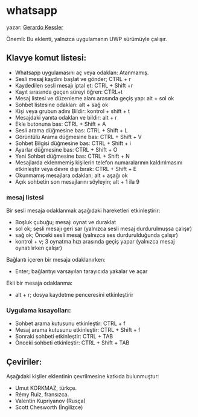 # whatsapp

yazar: [Gerardo Kessler](http://gera.ar)  

Önemli: Bu eklenti, yalnızca uygulamanın UWP sürümüyle çalışır.

## Klavye komut listesi:

* Whatsapp uygulamasını aç veya odaklan: Atanmamış.
* Sesli mesaj kaydını başlat ve gönder; CTRL + r
* Kaydedilen sesli mesajı iptal et: CTRL + Shift +r
* Kayıt sırasında geçen süreyi öğren: CTRL+t
* Mesaj listesi ve düzenleme alanı arasında geçiş yap: alt + sol ok
* Sohbet listesine odaklan: alt + sağ ok
* Kişi veya grubun adını Bildir: kontrol + shift + t
* Mesajdaki yanıta odaklan ve bildir: alt + r
* Ekle butonuna bas: CTRL + Shift + A
* Sesli arama düğmesine bas: CTRL + Shift + L
* Görüntülü Arama düğmesine bas: CTRL + Shift + V
* Sohbet Bilgisi düğmesine bas: CTRL + Shift + i
* Ayarlar düğmesine bas: CTRL + Shift + O
* Yeni Sohbet düğmesine bas: CTRL + Shift + N
* Mesajlarda eklenmemiş kişilerin telefon numaralarının kaldırılmasını etkinleştir veya devre dışı bırak: CTRL + Shift + E
* Okunmamış mesajlara odaklan; alt + aşağı ok
* Açık sohbetin son mesajlarını söyleyin; alt + 1 ila 9

### mesaj listesi

Bir sesli mesaja odaklanmak aşağıdaki hareketleri etkinleştirir:

* Boşluk çubuğu; mesajı oynat ve duraklat
* sol ok; sesli mesajı geri sar (yalnızca sesli mesaj durdurulmuşsa çalışır)
* sağ ok; Önceki sesli mesaj (yalnızca ses durdurulduğunda çalışır)
* kontrol + v; 3 oynatma hızı arasında geçiş yapar (yalnızca mesaj oynatılırken çalışır)

Bağlantı içeren bir mesaja odaklanırken:

* Enter; bağlantıyı varsayılan tarayıcıda yakalar ve açar

Ekli bir mesaja odaklanma:

* alt + r; dosya kaydetme penceresini etkinleştirir

### Uygulama kısayolları:

* Sohbet arama kutusunu etkinleştir: CTRL + f
* Mesaj arama kutusunu etkinleştir: CTRL + Shift + f
* Sonraki sohbeti etkinleştir: CTRL + TAB
* Önceki sohbeti etkinleştir: CTRL + Shift + TAB

## Çeviriler:

Aşağıdaki kişiler eklentinin çevrilmesine katkıda bulunmuştur:

* Umut KORKMAZ, türkçe.  
* Rémy Ruiz, fransızca.  
* Valentin Kupriyanov (Rusça)
* Scott Chesworth (İngilizce)
